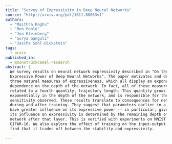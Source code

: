 ```yaml
---
title: "Survey of Expressivity in Deep Neural Networks"
source: "http://arxiv.org/pdf/1611.08083v1"
authors:
  - "Maithra Raghu"
  - "Ben Poole"
  - "Jon Kleinberg"
  - "Surya Ganguli"
  - "Jascha Sohl-Dickstein"
tags:
  - arxiv
published_in:
  - moonstruckcamel-research
abstract: |
  We survey results on neural network expressivity described in "On the
  Expressive Power of Deep Neural Networks". The paper motivates and develops
  three natural measures of expressiveness, which all display an exponential
  dependence on the depth of the network. In fact, all of these measures are
  related to a fourth quantity, trajectory length. This quantity grows
  exponentially in the depth of the network, and is responsible for the depth
  sensitivity observed. These results translate to consequences for networks
  during and after training. They suggest that parameters earlier in a network
  have greater influence on its expressive power -- in particular, given a layer,
  its influence on expressivity is determined by the remaining depth of the
  network after that layer. This is verified with experiments on MNIST and
  CIFAR-10. We also explore the effect of training on the input-output map, and
  find that it trades off between the stability and expressivity.
  
---
```

